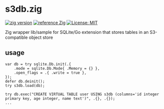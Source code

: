 # s3db.zig
[![zig version](https://img.shields.io/badge/0.13.0-orange?style=flat&logo=zig&label=Zig&color=%23eba742)](https://ziglang.org/download/)
[![reference Zig](https://img.shields.io/badge/deps%20-1-orange?color=%23eba742)](https://github.com/dgv/s3db.zig/blob/main/build.zig.zon)
[![License: MIT](https://img.shields.io/badge/license-MIT-yellow.svg)](https://opensource.org/licenses/MIT)

Zig wrapper lib/sample for SQLite/Go extension that stores tables in an S3-compatible object store

## usage
```zig
var db = try sqlite.Db.init(.{
    .mode = sqlite.Db.Mode{ .Memory = {} },
    .open_flags = .{ .write = true },
});
defer db.deinit();
try s3db.load(db);

try db.exec("CREATE VIRTUAL TABLE user USING s3db (columns='id integer primary key, age integer, name text')", .{}, .{});
...

```

